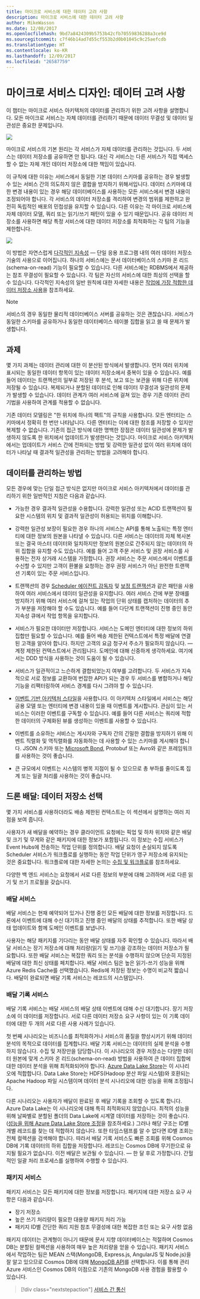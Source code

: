 ```yaml
---
title: 마이크로 서비스에 대한 데이터 고려 사항
description: 마이크로 서비스에 대한 데이터 고려 사항
author: MikeWasson
ms.date: 12/08/2017
ms.openlocfilehash: 9bd7a8424309b5753b42cfb70559836288a3ce9d
ms.sourcegitcommit: c7f46b14ad7d55cf553b2d0b01045c9c25aefcdb
ms.translationtype: HT
ms.contentlocale: ko-KR
ms.lasthandoff: 12/09/2017
ms.locfileid: "26587759"
---
```

# <a name="designing-microservices-data-considerations"></a>마이크로 서비스 디자인: 데이터 고려 사항

이 챕터는 마이크로 서비스 아키텍처의 데이터를 관리하기 위한 고려 사항을 설명합니다. 모든 마이크로 서비스는 자체 데이터를 관리하기 때문에 데이터 무결성 및 데이터 일관성은 중요한 문제입니다.

![](./images/data-considerations.png)

마이크로 서비스의 기본 원리는 각 서비스가 자체 데이터를 관리하는 것입니다. 두 서비스는 데이터 저장소를 공유하면 안 됩니다. 대신 각 서비스는 다른 서비스가 직접 액세스할 수 없는 자체 개인 데이터 저장소에 대한 책임이 있습니다.

이 규칙에 대한 이유는 서비스에서 동일한 기본 데이터 스키마를 공유하는 경우 발생할 수 있는 서비스 간의 의도하지 않은 결합을 방지하기 위해서입니다. 데이터 스키마에 대한 변경 내용이 있는 경우 해당 데이터베이스를 사용하는 모든 서비스에서 변경 내용이 조정되어야 합니다. 각 서비스의 데이터 저장소를 격리하여 변경의 범위를 제한하고 완전히 독립적인 배포의 민첩성을 유지할 수 있습니다. 다른 이유는 각 마이크로 서비스에 자체 데이터 모델, 쿼리 또는 읽기/쓰기 패턴이 있을 수 있기 때문입니다. 공유 데이터 저장소를 사용하면 해당 특정 서비스에 대한 데이터 저장소를 최적화하는 각 팀의 기능을 제한합니다. 

![](../guide/architecture-styles/images/cqrs-microservices-wrong.png)

이 방법은 자연스럽게 [다각적인 지속성](https://martinfowler.com/bliki/PolyglotPersistence.html) &mdash; 단일 응용 프로그램 내의 여러 데이터 저장소 기술의 사용으로 이어집니다. 하나의 서비스에는 문서 데이터베이스의 스키마 온 리드(schema-on-read) 기능이 필요할 수 있습니다. 다른 서비스에는 RDBMS에서 제공하는 참조 무결성이 필요할 수 있습니다. 각 팀은 자신의 서비스에 대한 최상의 선택을 할 수 있습니다. 다각적인 지속성의 일반 원칙에 대한 자세한 내용은 [작업에 가장 적합한 데이터 저장소 사용](../guide/design-principles/use-the-best-data-store.md)을 참조하세요. 

> [!NOTE]
> 서비스의 경우 동일한 물리적 데이터베이스 서버를 공유하는 것은 괜찮습니다. 서비스가 동일한 스키마를 공유하거나 동일한 데이터베이스 테이블 집합을 읽고 쓸 때 문제가 발생합니다.


## <a name="challenges"></a>과제

몇 가지 과제는 데이터 관리에 대한 이 분산된 방식에서 발생합니다. 먼저 여러 위치에 표시되는 동일한 데이터 항목이 있는 데이터 저장소에서 중복이 있을 수 있습니다. 예를 들어 데이터는 트랜잭션의 일부로 저장된 후 분석, 보고 또는 보관을 위해 다른 위치에 저장될 수 있습니다. 복제되거나 분할된 데이터로 인해 데이터 무결성과 일관성의 문제가 발생할 수 있습니다. 데이터 관계가 여러 서비스에 걸쳐 있는 경우 기존 데이터 관리 기법을 사용하여 관계를 적용할 수 없습니다.

기존 데이터 모델링은 "한 위치에 하나의 팩트"의 규칙을 사용합니다. 모든 엔터티는 스키마에서 정확히 한 번만 나타납니다. 다른 엔터티는 이에 대한 참조를 저장할 수 있지만 복제할 수 없습니다. 기존의 접근 방식에 대한 명백한 장점은 데이터 일관성에 문제가 발생하지 않도록 한 위치에서 업데이트가 발생한다는 것입니다. 마이크로 서비스 아키텍처에서는 업데이트가 서비스 간에 전파되는 방법 및 강력한 일관성 없이 여러 위치에 데이터가 나타날 때 결과적 일관성을 관리하는 방법을 고려해야 합니다. 

## <a name="approaches-to-managing-data"></a>데이터를 관리하는 방법

모든 경우에 맞는 단일 접근 방식은 없지만 마이크로 서비스 아키텍처에서 데이터를 관리하기 위한 일반적인 지침은 다음과 같습니다.

- 가능한 경우 결과적 일관성을 수용합니다. 강력한 일관성 또는 ACID 트랜잭션이 필요한 시스템의 위치 및 결과적 일관성이 허용되는 위치를 이해합니다.

- 강력한 일관성 보장이 필요한 경우 하나의 서비스는 API를 통해 노출되는 특정 엔터티에 대한 정보의 원본을 나타낼 수 있습니다. 다른 서비스는 데이터의 자체 복사본 또는 결국 마스터 데이터와 일치하지만 정보의 원본으로 간주되지 않는 데이터의 하위 집합을 유지할 수도 있습니다. 예를 들어 고객 주문 서비스 및 권장 서비스를 사용하는 전자 상거래 시스템을 가정합니다. 권장 서비스는 주문 서비스에서 이벤트를 수신할 수 있지만 고객이 환불을 요청하는 경우 권장 서비스가 아닌 완전한 트랜잭션 기록이 있는 주문 서비스입니다.

- 트랜잭션의 경우 [Scheduler 에이전트 감독자](../patterns/scheduler-agent-supervisor.md) 및 [보정 트랜잭션](../patterns/compensating-transaction.md)과 같은 패턴을 사용하여 여러 서비스에서 데이터 일관성을 유지합니다.  여러 서비스 간에 부분 장애를 방지하기 위해 여러 서비스에 걸쳐 있는 작업의 단위 상태를 캡처하는 데이터의 추가 부분을 저장해야 할 수도 있습니다. 예를 들어 다단계 트랜잭션이 진행 중인 동안 지속성 큐에서 작업 항목을 유지합니다. 

- 서비스가 필요한 데이터만 저장합니다. 서비스는 도메인 엔터티에 대한 정보의 하위 집합만 필요할 수 있습니다. 예를 들어 배송 제한된 컨텍스트에서 특정 배달에 연결된 고객을 알아야 합니다. 하지만 고객의 요금 청구서 주소가 필요하지 않습니다. &mdash; 계정 제한된 컨텍스트에서 관리됩니다. 도메인에 대해 신중하게 생각하세요. 여기에서는 DDD 방식을 사용하는 것이 도움이 될 수 있습니다. 

- 서비스가 일관적이고 느슨하게 결합되었는지 여부를 고려합니다. 두 서비스가 지속적으로 서로 정보를 교환하여 번잡한 API가 되는 경우 두 서비스를 병합하거나 해당 기능을 리팩터링하여 서비스 경계를 다시 그려야 할 수 있습니다.

- [이벤트 기반 아키텍처 스타일](../guide/architecture-styles/event-driven.md)을 사용합니다. 이 아키텍처 스타일에서 서비스는 해당 공용 모델 또는 엔터티에 변경 내용이 있을 때 이벤트를 게시합니다. 관심이 있는 서비스는 이러한 이벤트를 구독할 수 있습니다. 예를 들어 다른 서비스는 쿼리에 적합한 데이터의 구체화된 뷰를 생성하는 이벤트를 사용할 수 있습니다. 

- 이벤트를 소유하는 서비스는 게시자와 구독자 간의 긴밀한 결합을 방지하기 위해 이벤트 직렬화 및 역직렬화를 자동화하는 데 사용할 수 있는 스키마를 게시해야 합니다. JSON 스키마 또는 [Microsoft Bond](https://github.com/Microsoft/bond), Protobuf 또는 Avro와 같은 프레임워크를 사용하는 것이 좋습니다.  
 
- 큰 규모에서 이벤트는 시스템의 병목 지점이 될 수 있으므로 총 부하를 줄이도록 집계 또는 일괄 처리를 사용하는 것이 좋습니다. 

## <a name="drone-delivery-choosing-the-data-stores"></a>드론 배달: 데이터 저장소 선택 

몇 가지 서비스를 사용하더라도 배송 제한된 컨텍스트는 이 섹션에서 설명하는 여러 지점을 보여 줍니다. 

사용자가 새 배달을 예약하는 경우 클라이언트 요청에는 픽업 및 하차 위치와 같은 배달 및 크기 및 무게와 같은 패키지에 대한 정보가 포함됩니다. 이 정보는 수집 서비스가 Event Hubs에 전송하는 작업 단위를 정의합니다. 배달 요청이 손실되지 않도록 Scheduler 서비스가 워크플로를 실행하는 동안 작업 단위가 영구 저장소에 유지되는 것은 중요합니다. 워크플로에 대한 자세한 논의는 [수집 및 워크플로](./ingestion-workflow.md)를 참조하세요. 

다양한 백 엔드 서비스는 요청에서 서로 다른 정보의 부분에 대해 고려하며 서로 다른 읽기 및 쓰기 프로필을 갖습니다. 

### <a name="delivery-service"></a>배달 서비스

배달 서비스는 현재 예약되어 있거나 진행 중인 모든 배달에 대한 정보를 저장합니다. 드론에서 이벤트에 대해 수신 대기하고 진행 중인 배달의 상태를 추적합니다. 또한 배달 상태 업데이트와 함께 도메인 이벤트를 보냅니다.

사용자는 해당 패키지를 기다리는 동안 배달 상태를 자주 확인할 수 있습니다. 따라서 배달 서비스는 장기 저장소에 대해 처리량(읽기 및 쓰기)을 강조하는 데이터 저장소가 필요합니다. 또한 배달 서비스는 복잡한 쿼리 또는 분석을 수행하지 않으며 단순히 지정된 배달에 대한 최신 상태를 페치합니다. 배달 서비스 팀은 높은 읽기-쓰기 성능을 위해 Azure Redis Cache를 선택했습니다. Redis에 저장된 정보는 수명이 비교적 짧습니다. 배달이 완료되면 배달 기록 서비스는 레코드의 시스템입니다.

### <a name="delivery-history-service"></a>배달 기록 서비스

배달 기록 서비스는 배달 서비스의 배달 상태 이벤트에 대해 수신 대기합니다. 장기 저장소에 이 데이터를 저장합니다. 서로 다른 데이터 저장소 요구 사항이 있는 이 기록 데이터에 대한 두 개의 서로 다른 사용 사례가 있습니다. 

첫 번째 시나리오는 비즈니스를 최적화하거나 서비스의 품질을 향상시키기 위해 데이터 분석의 목적으로 데이터를 집계합니다. 배달 기록 서비스는 데이터의 실제 분석을 수행하지 않습니다. 수집 및 저장만을 담당합니다. 이 시나리오의 경우 저장소는 다양한 데이터 원본에 맞게 스키마 온 리드(schema-on-read) 방법을 사용하여 큰 데이터 집합에 대한 데이터 분석을 위해 최적화되어야 합니다. [Azure Data Lake Store](/azure/data-lake-store/)는 이 시나리오에 적합합니다. Data Lake Store는 HDFS(Hadoop 분산 파일 시스템)와 호환되는 Apache Hadoop 파일 시스템이며 데이터 분석 시나리오에 대한 성능을 위해 조정됩니다. 

다른 시나리오는 사용자가 배달이 완료된 후 배달 기록을 조회할 수 있도록 합니다. Azure Data Lake는 이 시나리오에 대해 특히 최적화되지 않았습니다. 최적의 성능을 위해 날짜별로 분할된 폴더의 Data Lake에 시계열 데이터를 저장하는 것이 좋습니다. ([성능을 위해 Azure Data Lake Store 조정](/azure/data-lake-store/data-lake-store-performance-tuning-guidance)을 참조하세요.) 그러나 해당 구조는 ID별 개별 레코드를 찾는 데 적합하지 않습니다. 또한 타임스탬프를 알 수 없다면 ID별 조회는 전체 컬렉션을 검색해야 합니다. 따라서 배달 기록 서비스도 빠른 조회를 위해 Cosmos DB에 기록 데이터의 하위 집합을 저장합니다. 레코드는 Cosmos DB에 무기한으로 유지될 필요가 없습니다. 이전 배달은 보관될 수 있습니다. &mdash; 한 달 후로 가정합니다. 간헐적인 일괄 처리 프로세스를 실행하여 수행할 수 있습니다.

### <a name="package-service"></a>패키지 서비스

패키지 서비스는 모든 패키지에 대한 정보를 저장합니다. 패키지에 대한 저장소 요구 사항은 다음과 같습니다. 

- 장기 저장소
- 높은 쓰기 처리량이 필요한 대용량 패키지 처리 가능
- 패키지 ID별 간단한 쿼리 지원 참조 무결성에 대한 복잡한 조인 또는 요구 사항 없음

패키지 데이터는 관계형이 아니기 때문에 문서 지향 데이터베이스는 적절하며 Cosmos DB는 분할된 컬렉션을 사용하여 매우 높은 처리량을 얻을 수 있습니다. 패키지 서비스에서 작업하는 팀은 MEAN 스택(MongoDB, Express.js, AngularJS 및 Node.js)을 잘 알고 있으므로 Cosmos DB에 대해 [MongoDB API](/azure/cosmos-db/mongodb-introduction)를 선택합니다. 이를 통해 관리 Azure 서비스인 Cosmos DB의 이점으로 기존의 MongoDB 사용 경험을 활용할 수 있습니다.

> [!div class="nextstepaction"]
> [서비스 간 통신](./interservice-communication.md)
